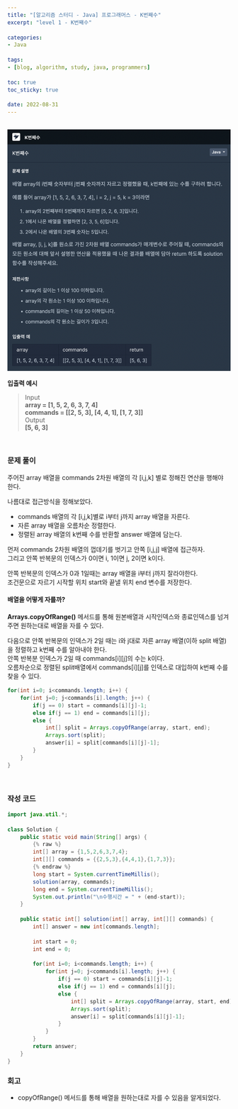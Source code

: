 ```yaml
--- 
title: "[알고리즘 스터디 - Java] 프로그래머스 - K번째수" 
excerpt: "level 1 - K번째수" 

categories: 
- Java

tags: 
- [blog, algorithm, study, java, programmers]

toc: true
toc_sticky: true

date: 2022-08-31
--- 
```


<br>

<center><img src="/assets/images/programmers/20220831_02.png" width="700"></center>

**입출력 예시**
> Input <br>
**array = [1, 5, 2, 6, 3, 7, 4]** <br>
**commands = [[2, 5, 3], [4, 4, 1], [1, 7, 3]]** <br>
> Output <br>
**[5, 6, 3]**

<br>

### 문제 풀이
주어진 array 배열을 commands 2차원 배열의 각 [i,j,k] 별로 정해진 연산을 행해야 한다.

나름대로 접근방식을 정해보았다.
- commands 배열의 각 [i,j,k]별로 i부터 j까지 array 배열을 자른다.
- 자른 array 배열을 오름차순 정렬한다.
- 정렬된 array 배열의 k번째 수를 반환할 answer 배열에 담는다.

먼저 commands 2차원 배열의 껍데기를 벗기고 안쪽 [i,j,j] 배열에 접근하자. <br>
그리고 안쪽 반복문의 인덱스가 0이면 i, 1이면 j, 2이면 k이다.

안쪽 반복문의 인덱스가 0과 1일때는 array 배열을 i부터 j까지 잘라야한다. <br>
조건문으로 자르기 시작할 위치 start와 끝낼 위치 end 변수를 저장한다.

#### 배열을 어떻게 자를까?
**Arrays.copyOfRange()** 메서드를 통해 원본배열과 시작인덱스와 종료인덱스를 넘겨주면 원하는대로 배열을 자를 수 있다.

다음으로 안쪽 반복문의 인덱스가 2일 때는 i와 j대로 자른 array 배열(이하 split 배열)을 정렬하고 k번째 수를 알아내야 한다. <br>
안쪽 반복분 인덱스가 2일 때 commands[i][j]의 수는 k이다. <br>
오름차순으로 정렬된 split배열에서 commands[i][j]를 인덱스로 대입하여 k번째 수를 찾을 수 있다. 

```java
for(int i=0; i<commands.length; i++) {
    for(int j=0; j<commands[i].length; j++) {
        if(j == 0) start = commands[i][j]-1;
        else if(j == 1) end = commands[i][j];
        else {
            int[] split = Arrays.copyOfRange(array, start, end);
            Arrays.sort(split);
            answer[i] = split[commands[i][j]-1];
        }   
    }
}
```

<br>

### 작성 코드
```java
import java.util.*;

class Solution {
    public static void main(String[] args) {
        {% raw %}
        int[] array = {1,5,2,6,3,7,4};
        int[][] commands = {{2,5,3},{4,4,1},{1,7,3}};
        {% endraw %}
        long start = System.currentTimeMillis();
        solution(array, commands);
        long end = System.currentTimeMillis();
        System.out.println("\n수행시간 = " + (end-start));
    }

    public static int[] solution(int[] array, int[][] commands) {
        int[] answer = new int[commands.length];
        
        int start = 0;
        int end = 0;

        for(int i=0; i<commands.length; i++) {
            for(int j=0; j<commands[i].length; j++) {
                if(j == 0) start = commands[i][j]-1;
                else if(j == 1) end = commands[i][j];
                else {
                    int[] split = Arrays.copyOfRange(array, start, end);
                    Arrays.sort(split);
                    answer[i] = split[commands[i][j]-1];
                }   
            }
        }
        return answer;
    }
}
```

### 회고
- copyOfRange() 메서드를 통해 배열을 원하는대로 자를 수 있음을 알게되었다.
